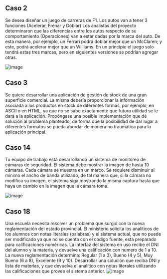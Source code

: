 ## Caso 2
Se desea diseñar un juego de carreras de F1. Los autos van a tener 3 funciones 
(Acelerar, Frenar y Doblar) Los analistas del proyecto determinaron que las 
diferencias entre los autos respecto de su comportamiento (Operaciones) van a 
estar dadas por la marca del auto. De esta manera, por ejemplo, un Ferrari podrá 
doblar mejor que un McClaren; y este, podrá acelerar mejor que un Williams. En un 
principio el juego solo tendrá estas tres marcas, pero en siguientes versiones se 
podrían agregar otras. 

![image](https://github.com/user-attachments/assets/58d5950b-ac2b-48c9-adc0-84d4bc2f3ea3)

## Caso 3
Se quiere desarrollar una aplicación de gestión de stock de una gran superficie 
comercial. La misma debería proporcionar la información asociada a los productos 
en stock de diferentes formas, por ejemplo, en ASCII o en HTML, ya que no se sabe 
exactamente que futura utilidad se le dará a la aplicación. Propóngase una posible 
implementación que dé solución al problema planteado, de forma que la posibilidad 
de dar lugar a diferentes formatos se pueda abordar de manera no traumática para 
la aplicación principal.

## Caso 14

Tu equipo de trabajo está desarrollando un sistema de monitoreo de cámaras de 
seguridad. El sistema debe mostrar la imagen de hasta 10 cámaras. Cada cámara 
se muestra en un marco. Se requiere disminuir al mínimo el ancho de banda 
utilizado, de tal manera que, si la cámara no modifica su imagen, el sistema siga 
mostrando la misma captura hasta que haya un cambio en la imagen que la cámara 
toma.

![image](https://github.com/user-attachments/assets/d4b46efb-75e8-4b2e-92ba-87d01178857e)

## Caso 18 
Una escuela necesita resolver un problema que surgió con la nueva reglamentación 
del estado provincial. El ministerio solicita los analíticos de los alumnos con notas 
literales (palabras) y el sistema actual, que no puede ser modificado ya que no se 
cuenta con el código fuente, está preparado para calificaciones numéricas. La 
interfaz del sistema en uso recibe el DNI del alumno y la materia, y devuelve una 
calificación con numero de 1 a 10. La nueva reglamentación determina: Regular (1 
a 3), Bueno (4 y 5), Muy Bueno (6 a 8), Excelente (9 y 10). Desarrollar una 
solución que reciba DNI y lista de materias, y que devuelva el analítico con notas 
literales utilizando las calificaciones que provee el sistema anterior.
  ![image](https://github.com/user-attachments/assets/73f0b883-4b9c-4bb7-837f-b8c468e0214a)

